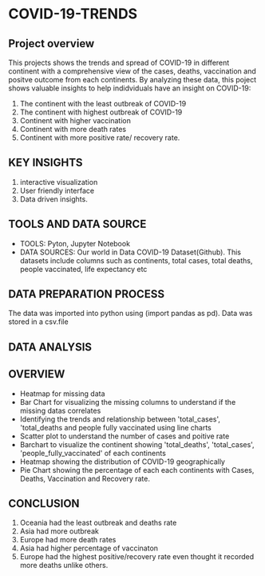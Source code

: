 # COVID-19-TRENDS

## Project overview
This projects shows the trends and spread of COVID-19 in different continent with a comprehensive view of the cases, deaths, vaccination and positve outcome from each continents. By analyzing these data, this poject shows valuable insights to help indidviduals have an insight on COVID-19:

1. The continent with the least outbreak of COVID-19
2. The continent with highest outbreak of COVID-19
3. Continent with higher vaccination
4. Continent with more death rates
5. Continent with more positive rate/ recovery rate.

## KEY INSIGHTS 
1. interactive visualization
2. User friendly interface
3. Data driven insights.

## TOOLS AND DATA SOURCE 
- TOOLS: Pyton, Jupyter Notebook
- DATA SOURCES: Our world in Data COVID-19 Dataset(Github). This datasets include columns such as continents, total cases, total deaths, people vaccinated, life expectancy etc

## DATA PREPARATION PROCESS
The data was imported into python using (import pandas as pd). Data was stored in a csv.file

## DATA ANALYSIS 
## OVERVIEW
- Heatmap for missing data
- Bar Chart for visualizing the missing columns to understand if the missing datas correlates
- Identifying the trends and relationship between 'total_cases', 'total_deaths and people fully vaccinated using line charts
- Scatter plot to understand the number of cases and poitive rate
- Barchart to visualize the continent showing 'total_deaths', 'total_cases', 'people_fully_vaccinated' of each continents
- Heatmap showing the distribution of COVID-19 geographically
- Pie Chart showing the percentage of each each continents with Cases, Deaths, Vaccination and Recovery rate.

## CONCLUSION
1. Oceania had the least outbreak and deaths rate
2. Asia had more outbreak
3. Europe had more death rates
4. Asia had higher percentage of vaccinaton
5. Europe had the highest positive/recovery rate even thought it recorded more deaths unlike others.
    




  
